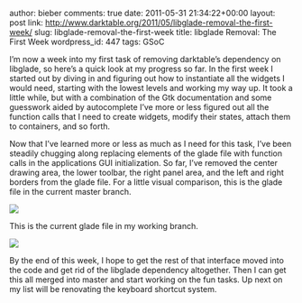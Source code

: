 author: bieber
comments: true
date: 2011-05-31 21:34:22+00:00
layout: post
link: http://www.darktable.org/2011/05/libglade-removal-the-first-week/
slug: libglade-removal-the-first-week
title: libglade Removal: The First Week
wordpress_id: 447
tags: GSoC

I’m now a week into my first task of removing darktable’s dependency on libglade, so here’s a quick look at my progress so far.  In the first week I started out by diving in and figuring out how to instantiate all the widgets I would need, starting with the lowest levels and working my way up.  It took a little while, but with a combination of the Gtk documentation and some guesswork aided by autocomplete I’ve more or less figured out all the function calls that I need to create widgets, modify their states, attach them to containers, and so forth.

Now that I’ve learned more or less as much as I need for this task, I’ve been steadily chugging along replacing elements of the glade file with function calls in the applications GUI initialization.  So far, I’ve removed the center drawing area, the lower toolbar, the right panel area, and the left and right borders from the glade file.  For a little visual comparison, this is the glade file in the current master branch.

![](http://www.darktable.org/wp-content/uploads/2011/09/Screenshot1.png)

This is the current glade file in my working branch.

![](http://www.darktable.org/wp-content/uploads/2011/09/Screenshot-1.png)

By the end of this week, I hope to get the rest of that interface moved into the code and get rid of the libglade dependency altogether.  Then I can get this all merged into master and start working on the fun tasks.  Up next on my list will be renovating the keyboard shortcut system.

